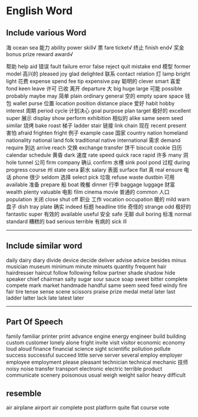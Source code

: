 # English Word

## Include various Word

海 ocean sea
能力 ability power skill√
票 fare ticket√
终止 finish end√
奖金 bonus prize reward award√

帮助 help aid
错误 fault failure error false reject   quit mistake end
模型 former model
高兴的 pleased joy glad delighted
联系 contact relation
灯 lamp bright light
花费 expense spend fee tip expensive pay
聪明的 clever smart
喜爱 fond keen
leave 许可 已收 离开 departure
大 big huge large
可能 possible probably maybe may
简单 plain ordinary general
空的 empty spare space
钱包 wallet purse
位置 location position distance place
爱好 habit hobby interest
周期 period cycle
计划决心 goal purpose plan target
极好的 excellent super
展示 display show  perform exhibition
相似的 alike same seem seed similar
烧烤 bake roast
梯子 ladder  stair
链接 link  chain
现在 recent present
害怕 afraid frighten fright
例子 example case
国家  country nation  homeland nationality national land folk traditional native international
需求 demand require
到达 arrive reach
交换 exchange  transfer
饼干 biscuit cookie
日历 calendar schedule
黄昏 dark
速度 rate speed quick race rapid
许多 many
洞 hole tunnel
公司 firm company
确认 confirm
水槽 sink pool pond
过程 during progress course
州 state oera
薪水 salary
表面 surface flat
真 real  ensure
电话 phone
很少 seldom
选择 select pick
垃圾 refuse waste dustbin
可用 available
准备 prepare
船 boat
晚餐 dinner
行李 baggage luggage
财富 wealth  plenty valuable
电影 film cinema movie
普通的 common
人口 population
关闭 close shut off
职业 工作 vocation occupation
暖的 mild warn
盘子 dish tray plate
确实 indeed
标题 headline title
奇怪的 strange odd
极好的 fantastic super
有效的 available useful
安全 safe
无聊 dull boring
标准 normal standard
糟糕的 bad serious terrible
有病的 sick ill

---

## Include similar word

daily dairy diary
divide device decide  deliver advise advice besides
minus musician museum minimum minute minuets
quantity frequent
hair hairdresser haircut
follow following fellow partner
shade shadow hide  
speaker
chief  chairman
salty  sugar sour sauce soap sweet bitter
complete compete
mark market
handmade handful
same seem seed feed
windy
fire fair tire
tense sense scene scissors
praise prize
medal metal
later
last ladder latter lack late latest later

---

## Part Of Speech

family familiar
printer print
advance
engine energy engineer
build building
custom customer
lonely alone
fright
invite visit visitor
economic economy
loud aloud
finance financial
science sight scientific
pollution pollute
success successful succeed
little
serve server several
employ employer employee employment
please pleasant
technician technical mechanic 技师
noisy noise
transfer transport
electronic electric
terrible
product
communicate
scenery
poisonous
usual
weigh weight
sailor
heavy
difficult

## resemble

air airplane airport air
complete post
platform quite flat
course
vote
